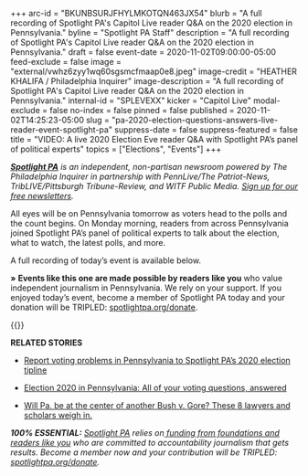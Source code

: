 +++
arc-id = "BKUNBSURJFHYLMKOTQN463JX54"
blurb = "A full recording of Spotlight PA's Capitol Live reader Q&A on the 2020 election in Pennsylvania."
byline = "Spotlight PA Staff"
description = "A full recording of Spotlight PA's Capitol Live reader Q&A on the 2020 election in Pennsylvania."
draft = false
event-date = 2020-11-02T09:00:00-05:00
feed-exclude = false
image = "external/vwhz6zyy1wq60sgsmcfmaap0e8.jpeg"
image-credit = "HEATHER KHALIFA / Philadelphia Inquirer"
image-description = "A full recording of Spotlight PA's Capitol Live reader Q&A on the 2020 election in Pennsylvania."
internal-id = "SPLEVEXX"
kicker = "Capitol Live"
modal-exclude = false
no-index = false
pinned = false
published = 2020-11-02T14:25:23-05:00
slug = "pa-2020-election-questions-answers-live-reader-event-spotlight-pa"
suppress-date = false
suppress-featured = false
title = "VIDEO: A live 2020 Election Eve reader Q&A with Spotlight PA’s panel of political experts"
topics = ["Elections", "Events"]
+++

<a href="https://www.spotlightpa.org/"><i><b>Spotlight PA</b></i></a><i> is an independent, non-partisan newsroom powered by The Philadelphia Inquirer in partnership with PennLive/The Patriot-News, TribLIVE/Pittsburgh Tribune-Review, and WITF Public Media. </i><a href="https://www.spotlightpa.org/newsletters"><i>Sign up for our free newsletters</i></a><i>.</i>

All eyes will be on Pennsylvania tomorrow as voters head to the polls and the count begins. On Monday morning, readers from across Pennsylvania joined Spotlight PA’s panel of political experts to talk about the election, what to watch, the latest polls, and more.

A full recording of today’s event is available below.

<b>»</b> <b>Events like this one are made possible by readers like you</b> who value independent journalism in Pennsylvania. We rely on your support. If you enjoyed today’s event, become a member of Spotlight PA today and your donation will be TRIPLED: <a href="https://www.spotlightpa.org/donate" target=_blank>spotlightpa.org/donate</a>.

{{<youtube AyoXksEDOJg>}}

<b>RELATED STORIES</b>

- <a href="https://www.spotlightpa.org/news/2020/10/pa-2020-election-day-voting-problems-machines-ballots-lawsuits/">Report voting problems in Pennsylvania to Spotlight PA’s 2020 election tipline</a>

- <a href="https://www.spotlightpa.org/news/2020/10/pa-election-voting-questions-answered-mail-ballot/" target=_blank>Election 2020 in Pennsylvania: All of your voting questions, answered</a>

- <a href="https://www.spotlightpa.org/news/2020/10/pa-bush-gore-election-lawsuits-postmarks-hanging-chads/" target=_blank>Will Pa. be at the center of another Bush v. Gore? These 8 lawyers and scholars weigh in.</a>

<i><b>100% ESSENTIAL:</b></i><i> </i><a href="https://www.spotlightpa.org/"><i>Spotlight PA</i></a><i> relies on</i><a href="https://www.spotlightpa.org/support"><i> funding from foundations and readers like you</i></a><i> who are committed to accountability journalism that gets results. Become a member now and your contribution will be TRIPLED: </i><a href="https://www.spotlightpa.org/donate"><i>spotlightpa.org/donate</i></a><i>.</i>
